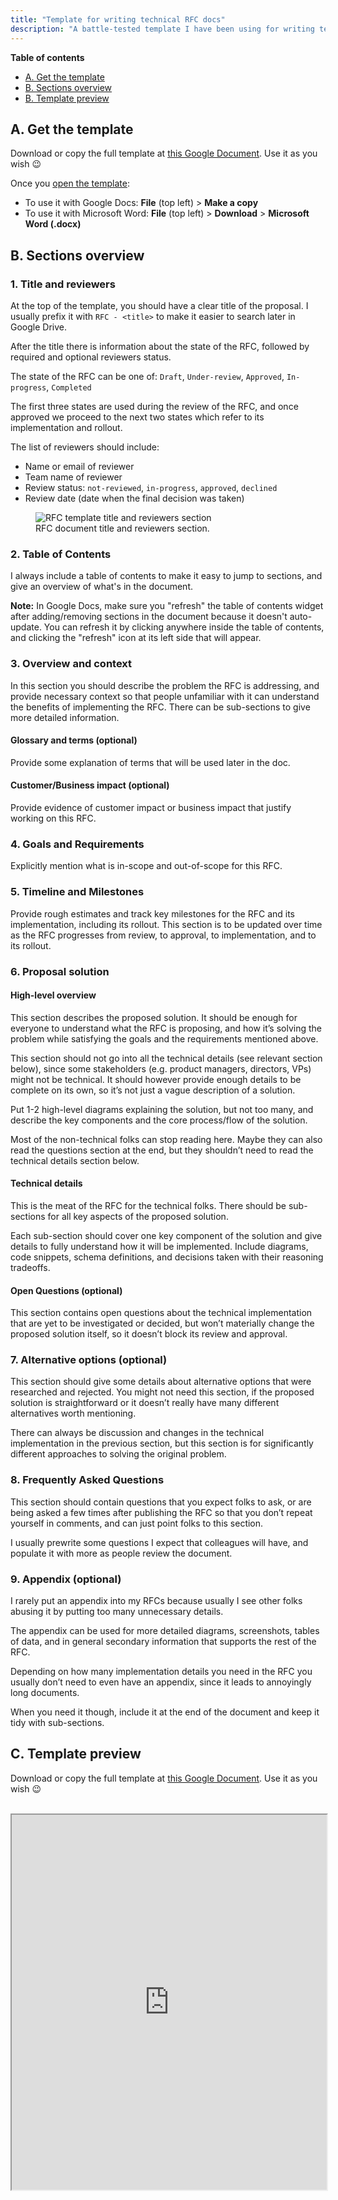 ```yaml
---
title: "Template for writing technical RFC docs"
description: "A battle-tested template I have been using for writing technical RFC documents."
---
```


**Table of contents**

- [A. Get the template](#a-get-the-template)
- [B. Sections overview](#b-sections-overview)
- [B. Template preview](#c-template-preview)

## A. Get the template

Download or copy the full template at [this Google Document](https://docs.google.com/document/d/1W5VkHlFxqwZ0b80IDayO1D73ECAxGM-DzCwvoZNygzk/). Use it as you wish 😉

Once you [open the template](https://docs.google.com/document/d/1W5VkHlFxqwZ0b80IDayO1D73ECAxGM-DzCwvoZNygzk/):
- To use it with Google Docs: **File** (top left) > **Make a copy**
- To use it with Microsoft Word: **File** (top left) > **Download** > **Microsoft Word (.docx)**

## B. Sections overview

### 1. Title and reviewers

At the top of the template, you should have a clear title of the proposal.
I usually prefix it with `RFC - <title>` to make it easier to search later in Google Drive.

After the title there is information about the state of the RFC, followed by required and optional reviewers status.

The state of the RFC can be one of: `Draft`, `Under-review`, `Approved`, `In-progress`, `Completed`

The first three states are used during the review of the RFC, and once approved we proceed to the next two states which refer to its implementation and rollout.

The list of reviewers should include:
- Name or email of reviewer
- Team name of reviewer
- Review status: `not-reviewed`, `in-progress`, `approved`, `declined`
- Review date (date when the final decision was taken)

<figure>
  <img src="/articles-data/2023-11-18-rfc-template/title-reviewers.png" title="RFC template title and reviewers section" alt="RFC template title and reviewers section" />
  <figcaption>RFC document title and reviewers section.</figcaption>
</figure>

### 2. Table of Contents

I always include a table of contents to make it easy to jump to sections, and give an overview of what's in the document.

**Note:** In Google Docs, make sure you "refresh" the table of contents widget after adding/removing sections in the document because it doesn't auto-update. You can refresh it by clicking anywhere inside the table of contents, and clicking the "refresh" icon at its left side that will appear.

### 3. Overview and context

In this section you should describe the problem the RFC is addressing, and provide necessary context so that people unfamiliar with it can understand the benefits of implementing the RFC.
There can be sub-sections to give more detailed information.

#### Glossary and terms (optional)

Provide some explanation of terms that will be used later in the doc.

#### Customer/Business impact (optional)
Provide evidence of customer impact or business impact that justify working on this RFC.

### 4. Goals and Requirements

Explicitly mention what is in-scope and out-of-scope for this RFC.

### 5. Timeline and Milestones

Provide rough estimates and track key milestones for the RFC and its implementation, including its rollout. This section is to be updated over time as the RFC progresses from review, to approval, to implementation, and to its rollout.

### 6. Proposal solution

#### High-level overview

This section describes the proposed solution. It should be enough for everyone to understand what the RFC is proposing, and how it’s solving the problem while satisfying the goals and the requirements mentioned above.

This section should not go into all the technical details (see relevant section below), since some stakeholders (e.g. product managers, directors, VPs) might not be technical.
It should however provide enough details to be complete on its own, so it’s not just a vague description of a solution.

Put 1-2 high-level diagrams explaining the solution, but not too many, and describe the key components and the core process/flow of the solution.

Most of the non-technical folks can stop reading here. Maybe they can also read the questions section at the end, but they shouldn’t need to read the technical details section below.

#### Technical details

This is the meat of the RFC for the technical folks. There should be sub-sections for all key aspects of the proposed solution.

Each sub-section should cover one key component of the solution and give details to fully understand how it will be implemented. Include diagrams, code snippets, schema definitions, and decisions taken with their reasoning tradeoffs.

#### Open Questions (optional)

This section contains open questions about the technical implementation that are yet to be investigated or decided, but won’t materially change the proposed solution itself, so it doesn’t block its review and approval.

### 7. Alternative options (optional)

This section should give some details about alternative options that were researched and rejected.
You might not need this section, if the proposed solution is straightforward or it doesn’t really have many different alternatives worth mentioning.

There can always be discussion and changes in the technical implementation in the previous section, but this section is for significantly different approaches to solving the original problem.

### 8. Frequently Asked Questions

This section should contain questions that you expect folks to ask, or are being asked a few times after publishing the RFC so that you don’t repeat yourself in comments, and can just point folks to this section.

I usually prewrite some questions I expect that colleagues will have, and populate it with more as people review the document.

### 9. Appendix (optional)

I rarely put an appendix into my RFCs because usually I see other folks abusing it by putting too many unnecessary details.

The appendix can be used for more detailed diagrams, screenshots, tables of data, and in general secondary information that supports the rest of the RFC.

Depending on how many implementation details you need in the RFC you usually don’t need to even have an appendix, since it leads to annoyingly long documents.

When you need it though, include it at the end of the document and keep it tidy with sub-sections.

## C. Template preview

Download or copy the full template at [this Google Document](https://docs.google.com/document/d/1W5VkHlFxqwZ0b80IDayO1D73ECAxGM-DzCwvoZNygzk/). Use it as you wish 😉

<br/>
<iframe width="100%" height="600px" src="https://docs.google.com/document/d/e/2PACX-1vSum2Rt8nnPsC7BzKUccYU1wjqiEZmlg7x75oRPf6mYJDilwGSBE96mzUrAHvQaK3Tdgq6RLVQzYpMi/pub?embedded=true"></iframe>
